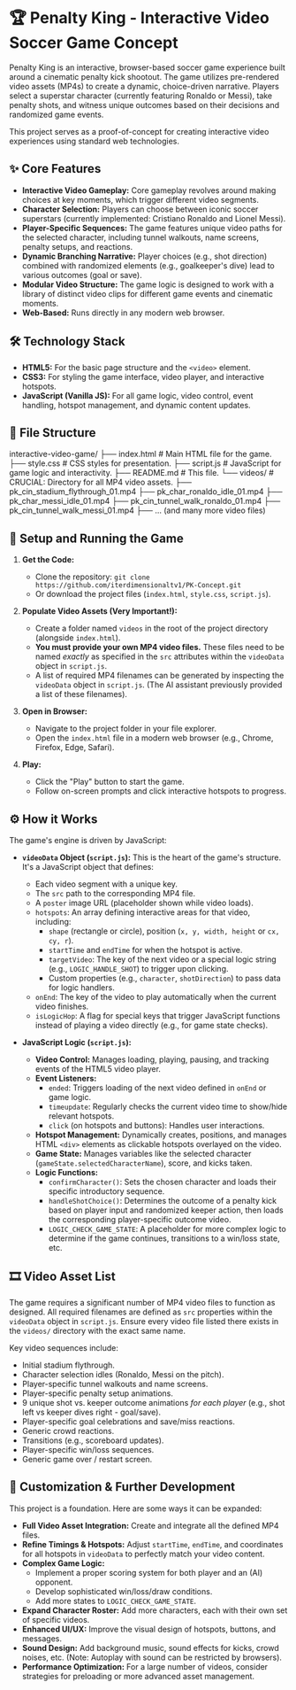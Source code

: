 # 🏆 Penalty King - Interactive Video Soccer Game Concept

Penalty King is an interactive, browser-based soccer game experience built around a cinematic penalty kick shootout. The game utilizes pre-rendered video assets (MP4s) to create a dynamic, choice-driven narrative. Players select a superstar character (currently featuring Ronaldo or Messi), take penalty shots, and witness unique outcomes based on their decisions and randomized game events.

This project serves as a proof-of-concept for creating interactive video experiences using standard web technologies.

## ✨ Core Features

  * **Interactive Video Gameplay:** Core gameplay revolves around making choices at key moments, which trigger different video segments.
  * **Character Selection:** Players can choose between iconic soccer superstars (currently implemented: Cristiano Ronaldo and Lionel Messi).
  * **Player-Specific Sequences:** The game features unique video paths for the selected character, including tunnel walkouts, name screens, penalty setups, and reactions.
  * **Dynamic Branching Narrative:** Player choices (e.g., shot direction) combined with randomized elements (e.g., goalkeeper's dive) lead to various outcomes (goal or save).
  * **Modular Video Structure:** The game logic is designed to work with a library of distinct video clips for different game events and cinematic moments.
  * **Web-Based:** Runs directly in any modern web browser.

## 🛠️ Technology Stack

  * **HTML5:** For the basic page structure and the `<video>` element.
  * **CSS3:** For styling the game interface, video player, and interactive hotspots.
  * **JavaScript (Vanilla JS):** For all game logic, video control, event handling, hotspot management, and dynamic content updates.

## 📁 File Structure

interactive-video-game/
├── index.html            # Main HTML file for the game.
├── style.css             # CSS styles for presentation.
├── script.js             # JavaScript for game logic and interactivity.
├── README.md             # This file.
└── videos/               # CRUCIAL: Directory for all MP4 video assets.
├── pk_cin_stadium_flythrough_01.mp4
├── pk_char_ronaldo_idle_01.mp4
├── pk_char_messi_idle_01.mp4
├── pk_cin_tunnel_walk_ronaldo_01.mp4
├── pk_cin_tunnel_walk_messi_01.mp4
├── ... (and many more video files)


## 🚀 Setup and Running the Game

1.  **Get the Code:**

      * Clone the repository: `git clone https://github.com/iterdimensionaltv1/PK-Concept.git`
      * Or download the project files (`index.html`, `style.css`, `script.js`).

2.  **Populate Video Assets (Very Important\!):**

      * Create a folder named `videos` in the root of the project directory (alongside `index.html`).
      * **You must provide your own MP4 video files.** These files need to be named *exactly* as specified in the `src` attributes within the `videoData` object in `script.js`.
      * A list of required MP4 filenames can be generated by inspecting the `videoData` object in `script.js`. (The AI assistant previously provided a list of these filenames).

3.  **Open in Browser:**

      * Navigate to the project folder in your file explorer.
      * Open the `index.html` file in a modern web browser (e.g., Chrome, Firefox, Edge, Safari).

4.  **Play:**

      * Click the "Play" button to start the game.
      * Follow on-screen prompts and click interactive hotspots to progress.

## ⚙️ How it Works

The game's engine is driven by JavaScript:

  * **`videoData` Object (`script.js`):** This is the heart of the game's structure. It's a JavaScript object that defines:

      * Each video segment with a unique key.
      * The `src` path to the corresponding MP4 file.
      * A `poster` image URL (placeholder shown while video loads).
      * `hotspots`: An array defining interactive areas for that video, including:
          * `shape` (rectangle or circle), position (`x, y, width, height` or `cx, cy, r`).
          * `startTime` and `endTime` for when the hotspot is active.
          * `targetVideo`: The key of the next video or a special logic string (e.g., `LOGIC_HANDLE_SHOT`) to trigger upon clicking.
          * Custom properties (e.g., `character`, `shotDirection`) to pass data for logic handlers.
      * `onEnd`: The key of the video to play automatically when the current video finishes.
      * `isLogicHop`: A flag for special keys that trigger JavaScript functions instead of playing a video directly (e.g., for game state checks).

  * **JavaScript Logic (`script.js`):**

      * **Video Control:** Manages loading, playing, pausing, and tracking events of the HTML5 video player.
      * **Event Listeners:**
          * `ended`: Triggers loading of the next video defined in `onEnd` or game logic.
          * `timeupdate`: Regularly checks the current video time to show/hide relevant hotspots.
          * `click` (on hotspots and buttons): Handles user interactions.
      * **Hotspot Management:** Dynamically creates, positions, and manages HTML `<div>` elements as clickable hotspots overlayed on the video.
      * **Game State:** Manages variables like the selected character (`gameState.selectedCharacterName`), score, and kicks taken.
      * **Logic Functions:**
          * `confirmCharacter()`: Sets the chosen character and loads their specific introductory sequence.
          * `handleShotChoice()`: Determines the outcome of a penalty kick based on player input and randomized keeper action, then loads the corresponding player-specific outcome video.
          * `LOGIC_CHECK_GAME_STATE`: A placeholder for more complex logic to determine if the game continues, transitions to a win/loss state, etc.

## 🎞️ Video Asset List

The game requires a significant number of MP4 video files to function as designed. All required filenames are defined as `src` properties within the `videoData` object in `script.js`. Ensure every video file listed there exists in the `videos/` directory with the exact same name.

Key video sequences include:

  * Initial stadium flythrough.
  * Character selection idles (Ronaldo, Messi on the pitch).
  * Player-specific tunnel walkouts and name screens.
  * Player-specific penalty setup animations.
  * 9 unique shot vs. keeper outcome animations *for each player* (e.g., shot left vs keeper dives right - goal/save).
  * Player-specific goal celebrations and save/miss reactions.
  * Generic crowd reactions.
  * Transitions (e.g., scoreboard updates).
  * Player-specific win/loss sequences.
  * Generic game over / restart screen.

## 🎨 Customization & Further Development

This project is a foundation. Here are some ways it can be expanded:

  * **Full Video Asset Integration:** Create and integrate all the defined MP4 files.
  * **Refine Timings & Hotspots:** Adjust `startTime`, `endTime`, and coordinates for all hotspots in `videoData` to perfectly match your video content.
  * **Complex Game Logic:**
      * Implement a proper scoring system for both player and an (AI) opponent.
      * Develop sophisticated win/loss/draw conditions.
      * Add more states to `LOGIC_CHECK_GAME_STATE`.
  * **Expand Character Roster:** Add more characters, each with their own set of specific videos.
  * **Enhanced UI/UX:** Improve the visual design of hotspots, buttons, and messages.
  * **Sound Design:** Add background music, sound effects for kicks, crowd noises, etc. (Note: Autoplay with sound can be restricted by browsers).
  * **Performance Optimization:** For a large number of videos, consider strategies for preloading or more advanced asset management.
